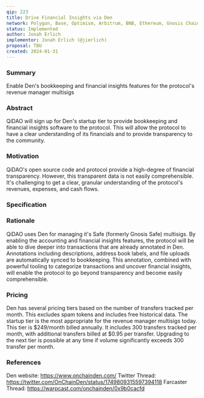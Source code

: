 ```yaml
---
qip: 223
title: Drive Financial Insights via Den
network: Polygon, Base, Optimism, Arbitrum, BNB, Ethereum, Gnosis Chain, Avalanche
status: Implemented
author: Jonah Erlich
implementor: Jonah Erlich (@jierlich)
proposal: TBU
created: 2024-01-31
---
```


### Summary

Enable Den's bookkeeping and financial insights features for the protocol's revenue manager multisigs

### Abstract

QiDAO will sign up for Den's startup tier to provide bookkeeping and financial insights software to the protocol. This will allow the protocol to have a clear understanding of its financials and to provide transparency to the community.

### Motivation

QiDAO's open source code and protocol provide a high-degree of financial transparency. However, this transparent data is not easily comprehensible. It's challenging to get a clear, granular understanding of the protocol's revenues, expenses, and cash flows.

### Specification

### Rationale

QiDAO uses Den for managing it's Safe (formerly Gnosis Safe) multisigs. By enabling the accounting and financial insights features, the protocol will be able to dive deeper into transactions that are already annotated in Den. Annotations including descriptions, address book labels, and file uploads are automatically synced to bookkeeping. This annotation, combined with powerful tooling to categorize transactions and uncover financial insights, will enable the protocol to go beyond transparency and become easily comprehensible.

### Pricing

Den has several pricing tiers based on the number of transfers tracked per month. This excludes spam tokens and includes free historical data. The startup tier is the most appropriate for the revenue manager multisigs today. This tier is $249/month billed annually. It includes 300 transfers tracked per month, with additional transfers billed at $0.95 per transfer. Upgrading to the next tier is possible at any time if volume significantly exceeds 300 transfer per month.

### References

Den website: https://www.onchainden.com/
Twitter Thread: https://twitter.com/OnChainDen/status/1749809315597394118
Farcaster Thread: https://warpcast.com/onchainden/0x9b0cacfd
